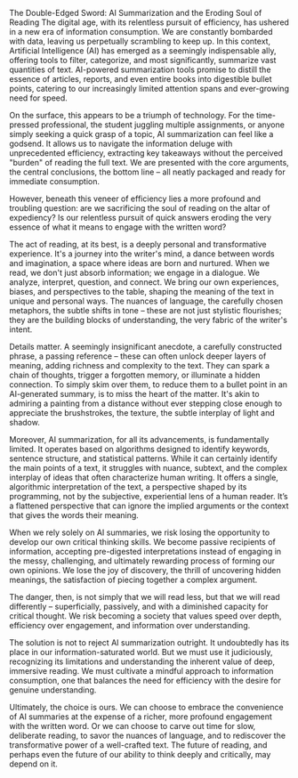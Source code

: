 The Double-Edged Sword: AI Summarization and the Eroding Soul of Reading
The digital age, with its relentless pursuit of efficiency, has ushered in a new era of information consumption. We are constantly bombarded with data, leaving us perpetually scrambling to keep up. In this context, Artificial Intelligence (AI) has emerged as a seemingly indispensable ally, offering tools to filter, categorize, and most significantly, summarize vast quantities of text.  AI-powered summarization tools promise to distill the essence of articles, reports, and even entire books into digestible bullet points, catering to our increasingly limited attention spans and ever-growing need for speed.

On the surface, this appears to be a triumph of technology. For the time-pressed professional, the student juggling multiple assignments, or anyone simply seeking a quick grasp of a topic, AI summarization can feel like a godsend. It allows us to navigate the information deluge with unprecedented efficiency, extracting key takeaways without the perceived "burden" of reading the full text. We are presented with the core arguments, the central conclusions, the bottom line – all neatly packaged and ready for immediate consumption.

However, beneath this veneer of efficiency lies a more profound and troubling question: are we sacrificing the soul of reading on the altar of expediency? Is our relentless pursuit of quick answers eroding the very essence of what it means to engage with the written word?

The act of reading, at its best, is a deeply personal and transformative experience. It's a journey into the writer's mind, a dance between words and imagination, a space where ideas are born and nurtured. When we read, we don't just absorb information; we engage in a dialogue. We analyze, interpret, question, and connect. We bring our own experiences, biases, and perspectives to the table, shaping the meaning of the text in unique and personal ways. The nuances of language, the carefully chosen metaphors, the subtle shifts in tone – these are not just stylistic flourishes; they are the building blocks of understanding, the very fabric of the writer's intent.

Details matter. A seemingly insignificant anecdote, a carefully constructed phrase, a passing reference – these can often unlock deeper layers of meaning, adding richness and complexity to the text. They can spark a chain of thoughts, trigger a forgotten memory, or illuminate a hidden connection. To simply skim over them, to reduce them to a bullet point in an AI-generated summary, is to miss the heart of the matter. It's akin to admiring a painting from a distance without ever stepping close enough to appreciate the brushstrokes, the texture, the subtle interplay of light and shadow.

Moreover, AI summarization, for all its advancements, is fundamentally limited. It operates based on algorithms designed to identify keywords, sentence structure, and statistical patterns. While it can certainly identify the main points of a text, it struggles with nuance, subtext, and the complex interplay of ideas that often characterize human writing.  It offers a single, algorithmic interpretation of the text, a perspective shaped by its programming, not by the subjective, experiential lens of a human reader. It’s a flattened perspective that can ignore the implied arguments or the context that gives the words their meaning.

When we rely solely on AI summaries, we risk losing the opportunity to develop our own critical thinking skills. We become passive recipients of information, accepting pre-digested interpretations instead of engaging in the messy, challenging, and ultimately rewarding process of forming our own opinions. We lose the joy of discovery, the thrill of uncovering hidden meanings, the satisfaction of piecing together a complex argument.

The danger, then, is not simply that we will read less, but that we will read differently – superficially, passively, and with a diminished capacity for critical thought. We risk becoming a society that values speed over depth, efficiency over engagement, and information over understanding.

The solution is not to reject AI summarization outright. It undoubtedly has its place in our information-saturated world. But we must use it judiciously, recognizing its limitations and understanding the inherent value of deep, immersive reading. We must cultivate a mindful approach to information consumption, one that balances the need for efficiency with the desire for genuine understanding.

Ultimately, the choice is ours. We can choose to embrace the convenience of AI summaries at the expense of a richer, more profound engagement with the written word. Or we can choose to carve out time for slow, deliberate reading, to savor the nuances of language, and to rediscover the transformative power of a well-crafted text. The future of reading, and perhaps even the future of our ability to think deeply and critically, may depend on it.
